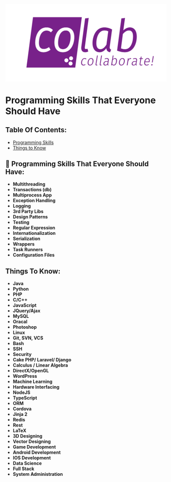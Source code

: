![Blank](https://github.com/COLAB-NU/programming-skills/blob/master/imgs/colab)

# Programming Skills That Everyone Should Have

## Table Of Contents:

<a name="contents"></a>

- [Programming Skills](#programming-skills)
- [Things to Know](#things-to-know)

<a name="programming-skills"></a>

## :diamond_shape_with_a_dot_inside: Programming Skills That Everyone Should Have:

- **Multithreading**
- **Transactions (db)**
- **Multiprocess App**
- **Exception Handling**
- **Logging**
- **3rd Party Libs**
- **Design Patterns**
- **Testing**
- **Regular Expression**
- **Internationalization**
- **Serialization**
- **Wrappers**
- **Task Runners**
- **Configuration Files**

<a content="things-to-know"></a>

## Things To Know:

- **Java**
- **Python**
- **PHP**
- **C/C++**
- **JavaScript**
- **JQuery/Ajax**
- **MySQL**
- **Oracal**
- **Photoshop**
- **Linux**
- **Git, SVN, VCS**
- **Bash**
- **SSH**
- **Security**
- **Cake PHP/ Laravel/ Django**
- **Calculus / Linear Algebra**
- **DirectX/OpenGL**
- **WordPress**
- **Machine Learning**
- **Hardware Interfacing**
- **NodeJS**
- **TypeScript**
- **ORM**
- **Cordova**
- **Jinja 2**
- **Redis**
- **Rest**
- **LaTeX**
- **3D Designing**
- **Vector Designing**
- **Game Development**
- **Android Development**
- **IOS Development**
- **Data Science**
- **Full Stack**
- **System Administration**
